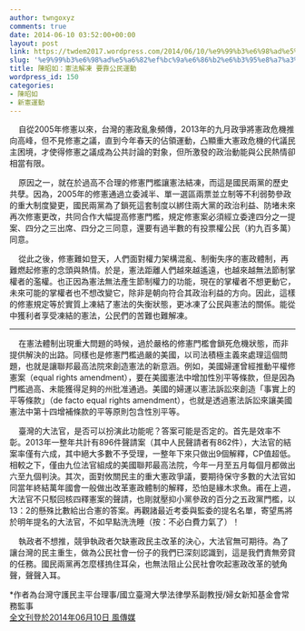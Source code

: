```yaml
---
author: twngoxyz
comments: true
date: 2014-06-10 03:52:00+00:00
layout: post
link: https://twdem2017.wordpress.com/2014/06/10/%e9%99%b3%e6%98%ad%e5%a6%82%ef%bc%9a%e6%86%b2%e6%b3%95%e8%a7%a3%e5%87%8d-%e8%a6%81%e9%9d%a0%e5%85%ac%e6%b0%91%e9%81%8b%e5%8b%95/
slug: '%e9%99%b3%e6%98%ad%e5%a6%82%ef%bc%9a%e6%86%b2%e6%b3%95%e8%a7%a3%e5%87%8d-%e8%a6%81%e9%9d%a0%e5%85%ac%e6%b0%91%e9%81%8b%e5%8b%95'
title: 陳昭如：憲法解凍 要靠公民運動
wordpress_id: 150
categories:
- 陳昭如
- 新憲運動
---
```


    自從2005年修憲以來，台灣的憲政亂象頻傳，2013年的九月政爭將憲政危機推向高峰，但不見修憲之議，直到今年春天的佔領運動，凸顯重大憲政危機的代議民主困境，才使得修憲之議成為公共討論的對象，但所激發的政治動能與公民熱情卻相當有限。  
  
    原因之一，就在於過高不合理的修憲門檻讓憲法結凍，而這是國民兩黨的歷史共孽。因為，2005年的修憲通過立委減半、單一選區兩票並立制等不利弱勢參政的重大制度變更，國民兩黨為了鎖死這套制度以綁住兩大黨的政治利益、防堵未來再次修憲更改，共同合作大幅提高修憲門檻，規定修憲案必須經立委達四分之一提案、四分之三出席、四分之三同意，還要有過半數的有投票權公民（約九百多萬）同意。  
  
    從此之後，修憲難如登天，人們面對權力架構混亂、制衡失序的憲政體制，再難燃起修憲的念頭與熱情。於是，憲法距離人們越來越遙遠，也越來越無法節制掌權者的濫權。也正因為憲法無法產生節制權力的功能，現在的掌權者不想更動它，未來可能的掌權者也不想改變它，除非是朝向符合其政治利益的方向。因此，這樣的修憲規定等於實質上凍結了憲法的失衡狀態，更冰凍了公民與憲法的關係。能從中獲利者享受凍結的憲法，公民們的苦難也難解凍。  
****  
  
    在憲法體制出現重大問題的時候，過於嚴格的修憲門檻會鎖死危機狀態，而非提供解決的出路。同樣也是修憲門檻過嚴的美國，以司法積極主義來處理這個問題，也就是讓聯邦最高法院來創造憲法的新意涵。例如，美國婦運曾經推動平權修憲案（equal rights amendment），要在美國憲法中增加性別平等條款，但是因為門檻過高、未能獲得足夠的州批准通過。美國的婦運以憲法訴訟來創造「事實上的平等條款」（de facto equal rights amendment），也就是透過憲法訴訟來讓美國憲法中第十四增補條款的平等原則包含性別平等。  
  
    臺灣的大法官，是否可以扮演此功能呢？答案可能是否定的。首先是效率不彰。2013年一整年共計有896件聲請案（其中人民聲請者有862件），大法官的結案率僅有六成，其中絕大多數不予受理，一整年下來只做出9個解釋，CP值超低。相較之下，僅由九位法官組成的美國聯邦最高法院，今年一月至五月每個月都做出六至九個判決。其次，面對攸關民主的重大憲政爭議，要期待保守多數的大法官如同當年終結萬年國會一般做出改革憲政體制的解釋，恐怕是緣木求魚。甫在上週，大法官不只駁回核四釋憲案的聲請，也剛就壓抑小黨參政的百分之五政黨門檻，以13：2的懸殊比數給出合憲的答案。再觀諸最近考委與監委的提名名單，寄望馬將於明年提名的大法官，不如早點洗洗睡（按：不必白費力氣了）！  
  
    執政者不想推，競爭執政者欠缺憲政民主改革的決心，大法官無可期待。為了讓台灣的民主重生，做為公民社會一份子的我們已深刻認識到，這是我們責無旁貸的任務。國民兩黨再怎麼樣摀住耳朵，也無法阻止公民社會吹起憲政改革的號角聲，聲聲入耳。  
  
  
*作者為台灣守護民主平台理事/國立臺灣大學法律學系副教授/婦女新知基金會常務監事  
[全文刊登於2014年06月10日 風傳媒](http://www.stormmediagroup.com/opencms/review/detail/fd411367-f05a-11e3-aa1f-ef2804cba5a1/?uuid=fd411367-f05a-11e3-aa1f-ef2804cba5a1)  
  

